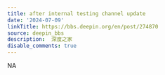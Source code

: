 ```yaml
---
title: after internal testing channel update
date: '2024-07-09'
linkTitle: https://bbs.deepin.org/en/post/274870
source: deepin_bbs
description:  深度之家 
disable_comments: true
---
```

NA

